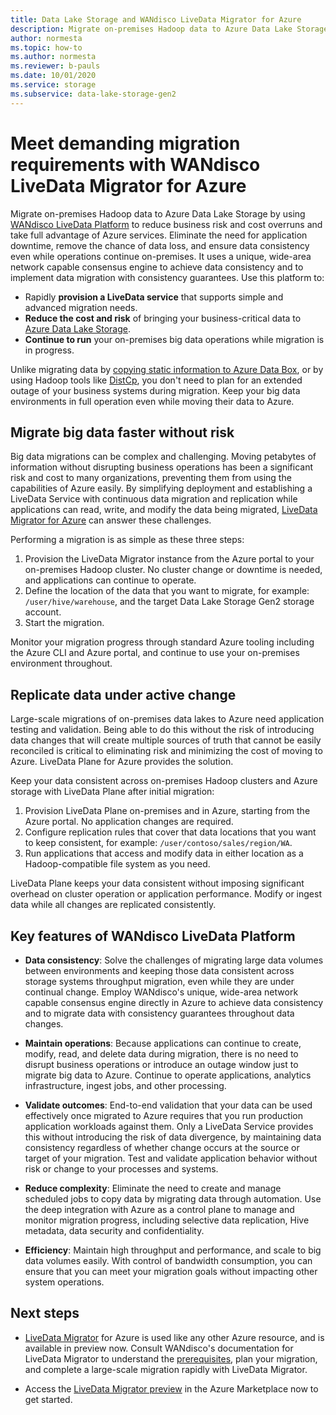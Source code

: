 ```yaml
---
title: Data Lake Storage and WANdisco LiveData Migrator for Azure
description: Migrate on-premises Hadoop data to Azure Data Lake Storage by using WANdisco LiveData Migrator for Azure.
author: normesta
ms.topic: how-to
ms.author: normesta
ms.reviewer: b-pauls
ms.date: 10/01/2020
ms.service: storage
ms.subservice: data-lake-storage-gen2
---
```


# Meet demanding migration requirements with WANdisco LiveData Migrator for Azure

Migrate on-premises Hadoop data to Azure Data Lake Storage by using [WANdisco LiveData Platform](https://docs.wandisco.com/live-data-platform/docs/landing/) to reduce business risk and cost overruns and take full advantage of Azure services. Eliminate the need for application downtime, remove the chance of data loss, and ensure data consistency even while operations continue on-premises. It uses a unique, wide-area network capable consensus engine to achieve data consistency and to implement data migration with consistency guarantees. Use this platform to:

- Rapidly **provision a LiveData service** that supports simple and advanced migration needs.
- **Reduce the cost and risk** of bringing your business-critical data to [Azure Data Lake Storage](https://docs.microsoft.com/azure/storage/blobs/data-lake-storage-introduction).
- **Continue to run** your on-premises big data operations while migration is in progress.

Unlike migrating data by [copying static information to Azure Data Box](https://docs.microsoft.com/azure/storage/blobs/data-lake-storage-migrate-on-premises-hdfs-cluster), or by using Hadoop tools like [DistCp](https://hadoop.apache.org/docs/current/hadoop-distcp/DistCp.html), you don't need to plan for an extended outage of your business systems during migration. Keep your big data environments in full operation even while moving their data to Azure.

## Migrate big data faster without risk

Big data migrations can be complex and challenging. Moving petabytes of information without disrupting business operations has been a significant risk and cost to many organizations, preventing them from using the capabilities of Azure easily. By simplifying deployment and establishing a LiveData Service with continuous data migration and replication while applications can read, write, and modify the data being migrated, [LiveData Migrator for Azure](https://www.wandisco.com/products/livedata-migrator-for-azure) can answer these challenges.

Performing a migration is as simple as these three steps:

1. Provision the LiveData Migrator instance from the Azure portal to your on-premises Hadoop cluster. No cluster change or downtime is needed, and applications can continue to operate.
2. Define the location of the data that you want to migrate, for example: `/user/hive/warehouse`, and the target Data Lake Storage Gen2 storage account.
3. Start the migration.

Monitor your migration progress through standard Azure tooling including the Azure CLI and Azure portal, and continue to use your on-premises environment throughout.

## Replicate data under active change

Large-scale migrations of on-premises data lakes to Azure need application testing and validation. Being able to do this without the risk of introducing data changes that will create multiple sources of truth that cannot be easily reconciled is critical to eliminating risk and minimizing the cost of moving to Azure. LiveData Plane for Azure provides the solution.

Keep your data consistent across on-premises Hadoop clusters and Azure storage with LiveData Plane after initial migration:

1. Provision LiveData Plane on-premises and in Azure, starting from the Azure portal. No application changes are required.
2. Configure replication rules that cover that data locations that you want to keep consistent, for example: `/user/contoso/sales/region/WA`.
3. Run applications that access and modify data in either location as a Hadoop-compatible file system as you need.

LiveData Plane keeps your data consistent without imposing significant overhead on cluster operation or application performance. Modify or ingest data while all changes are replicated consistently.

## Key features of WANdisco LiveData Platform

- **Data consistency**: Solve the challenges of migrating large data volumes between environments and keeping those data consistent across storage systems throughput migration, even while they are under continual change. Employ WANdisco's unique, wide-area network capable consensus engine directly in Azure to achieve data consistency and to migrate data with consistency guarantees throughout data changes.

- **Maintain operations**: Because applications can continue to create, modify, read, and delete data during migration, there is no need to disrupt business operations or introduce an outage window just to migrate big data to Azure. Continue to operate applications, analytics infrastructure, ingest jobs, and other processing.

- **Validate outcomes**: End-to-end validation that your data can be used effectively once migrated to Azure requires that you run production application workloads against them. Only a LiveData Service provides this without introducing the risk of data divergence, by maintaining data consistency regardless of whether change occurs at the source or target of your migration. Test and validate application behavior without risk or change to your processes and systems.

- **Reduce complexity**: Eliminate the need to create and manage scheduled jobs to copy data by migrating data through automation. Use the deep integration with Azure as a control plane to manage and monitor migration progress, including selective data replication, Hive metadata, data security and confidentiality.

- **Efficiency**: Maintain high throughput and performance, and scale to big data volumes easily. With control of bandwidth consumption, you can ensure that you can meet your migration goals without impacting other system operations.

## Next steps

- [LiveData Migrator](https://docs.wandisco.com/live-data-platform/docs/landing/) for Azure is used like any other Azure resource, and is available in preview now. Consult WANdisco's documentation for LiveData Migrator to understand the [prerequisites](https://docs.wandisco.com/live-data-platform/docs/prereq/), plan your migration, and complete a large-scale migration rapidly with LiveData Migrator.

- Access the [LiveData Migrator preview](https://portal.azure.com/#create/wandisco.ldm-previewpublic-preview) in the Azure Marketplace now to get started.